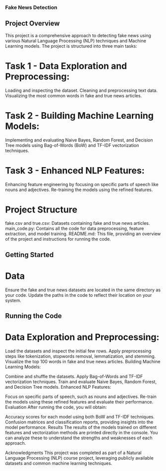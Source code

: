 ### Fake News Detection

## Project Overview
This project is a comprehensive approach to detecting fake news using various Natural Language Processing (NLP) techniques and Machine Learning models. The project is structured into three main tasks:

# Task 1 - Data Exploration and Preprocessing:

Loading and inspecting the dataset.
Cleaning and preprocessing text data.
Visualizing the most common words in fake and true news articles.
# Task 2 - Building Machine Learning Models:

Implementing and evaluating Naive Bayes, Random Forest, and Decision Tree models using Bag-of-Words (BoW) and TF-IDF vectorization techniques.
# Task 3 - Enhanced NLP Features:

Enhancing feature engineering by focusing on specific parts of speech like nouns and adjectives.
Re-training the models using the refined features.

# Project Structure

fake.csv and true.csv: Datasets containing fake and true news articles.
main_code.py: Contains all the code for data preprocessing, feature extraction, and model training.
README.md: This file, providing an overview of the project and instructions for running the code.

## Getting Started

# Data
Ensure the fake and true news datasets are located in the same directory as your code. Update the paths in the code to reflect their location on your system.

## Running the Code

# Data Exploration and Preprocessing:

Load the datasets and inspect the initial few rows.
Apply preprocessing steps like tokenization, stopwords removal, lemmatization, and stemming.
Visualize the top 100 words in fake and true news articles.
Building Machine Learning Models:

Combine and shuffle the datasets.
Apply Bag-of-Words and TF-IDF vectorization techniques.
Train and evaluate Naive Bayes, Random Forest, and Decision Tree models.
Enhanced NLP Features:

Focus on specific parts of speech, such as nouns and adjectives.
Re-train the models using these refined features and evaluate their performance.
Evaluation
After running the code, you will obtain:

Accuracy scores for each model using both BoW and TF-IDF techniques.
Confusion matrices and classification reports, providing insights into the model performance.
Results
The results of the models trained on different features and vectorization methods are printed directly in the console. You can analyze these to understand the strengths and weaknesses of each approach.

Acknowledgments
This project was completed as part of a Natural Language Processing (NLP) course project, leveraging publicly available datasets and common machine learning techniques.
